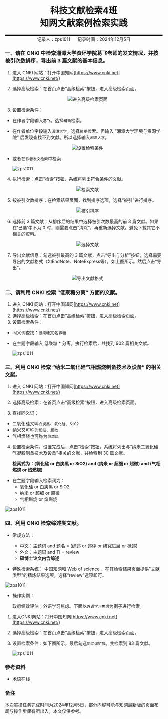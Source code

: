 <div style="border-bottom: 4px solid black; width: 100%; box-sizing: border-box; text-align: center; padding-top: 0.1rem;" align="center">
    <h1>科技文献检索4班<br/><span>知网文献案例检索实践</span></h1>
</div>
<div style="text-align: center;" align="center">
    记录人：zps1011&nbsp;&nbsp;&nbsp;&nbsp;&nbsp;&nbsp;记录时间：2024年12月5日
</div>


### 一、请在 CNKI 中检索湘潭大学资环学院葛飞老师的发文情况，并按被引次数排序，导出前 3 篇文献的基本信息。

1. 进入 CNKI 网站：打开中国知网[https://www.cnki.net](https://www.cnki.net/)

2. 选择高级检索：在首页点击“高级检索”按钮，进入高级检索页面。

   <div align=center>
   <img src="https://github.com/zps1011/postgraduate_notes/blob/main/%E7%A0%94%E7%A9%B6%E7%94%9F%E8%AF%BE%E7%A8%8B/%E7%A7%91%E6%8A%80%E6%96%87%E7%8C%AE%E6%A3%80%E7%B4%A2%EF%BC%88%E6%A3%80%E7%B4%A24%EF%BC%89/images/practice1-01.png" alt="进入高级检索页面"/>
   </div>
	
3. 设置检索条件：
- 在作者字段输入`葛飞`。选择`精确`检索。

- 在作者单位字段输入`湘潭大学`。选择`模糊`检索。但输入 “湘潭大学环境与资源学院” 后发现查找不到文献。所以选择输入`湘潭大学`。

  <div align=center>
  <img src="https://github.com/zps1011/postgraduate_notes/blob/main/%E7%A0%94%E7%A9%B6%E7%94%9F%E8%AF%BE%E7%A8%8B/%E7%A7%91%E6%8A%80%E6%96%87%E7%8C%AE%E6%A3%80%E7%B4%A2%EF%BC%88%E6%A3%80%E7%B4%A24%EF%BC%89/images/practice1-02.png" alt="设置检索条件"/>
  </div>

- 或者在`作者发文检索`中检索

  ![zps1011](https://github.com/zps1011/postgraduate_notes/blob/main/%E7%A0%94%E7%A9%B6%E7%94%9F%E8%AF%BE%E7%A8%8B/%E7%A7%91%E6%8A%80%E6%96%87%E7%8C%AE%E6%A3%80%E7%B4%A2%EF%BC%88%E6%A3%80%E7%B4%A24%EF%BC%89/images/practice1-03.png)

4. 执行检索：点击“检索”按钮，系统将列出符合条件的文献。


   <div align=center>
   <img src="https://github.com/zps1011/postgraduate_notes/blob/main/%E7%A0%94%E7%A9%B6%E7%94%9F%E8%AF%BE%E7%A8%8B/%E7%A7%91%E6%8A%80%E6%96%87%E7%8C%AE%E6%A3%80%E7%B4%A2%EF%BC%88%E6%A3%80%E7%B4%A24%EF%BC%89/images/practice1-04.png" alt="检索文献"/>
   </div>


5. 按被引次数排序：在检索结果页面，找到排序选项，选择“被引”进行排序。

   <div align=center>
   <img src="https://github.com/zps1011/postgraduate_notes/blob/main/%E7%A0%94%E7%A9%B6%E7%94%9F%E8%AF%BE%E7%A8%8B/%E7%A7%91%E6%8A%80%E6%96%87%E7%8C%AE%E6%A3%80%E7%B4%A2%EF%BC%88%E6%A3%80%E7%B4%A24%EF%BC%89/images/practice1-05.png" alt="被引排序"/>
   </div>
   
6. 选择前 3 篇文献：从排序后的结果中选择被引次数最高的前 3 篇文献。如果在'已选'中不为 0 时，则需要点击“清除”，再重新选择文献。避免下载其它不相关的资料。

   <div align=center>
   <img src="https://github.com/zps1011/postgraduate_notes/blob/main/%E7%A0%94%E7%A9%B6%E7%94%9F%E8%AF%BE%E7%A8%8B/%E7%A7%91%E6%8A%80%E6%96%87%E7%8C%AE%E6%A3%80%E7%B4%A2%EF%BC%88%E6%A3%80%E7%B4%A24%EF%BC%89/images/practice1-06.png" alt="选择文献"/>
   </div>
   
7. 导出文献信息：勾选被引最高的 3 篇文献，点击“导出与分析”按钮，选择需要导出的文献格式（如EndNote、NoteExpress等），如上图所示。然后点击“导出”。

   <div align=center>
   <img src="https://github.com/zps1011/postgraduate_notes/blob/main/%E7%A0%94%E7%A9%B6%E7%94%9F%E8%AF%BE%E7%A8%8B/%E7%A7%91%E6%8A%80%E6%96%87%E7%8C%AE%E6%A3%80%E7%B4%A2%EF%BC%88%E6%A3%80%E7%B4%A24%EF%BC%89/images/practice1-07.png" alt="导出文献格式"/>
   </div>



### 二、请利用 CNKI 检索 “低聚糖分离” 方面的文献。

1. 进入 CNKI 网站：打开中国知网[https://www.cnki.net](https://www.cnki.net/)
2. 选择高级检索：在首页点击“高级检索”按钮，进入高级检索页面。
3. 设置检索条件：
- 同义词查找：`低聚糖`又名`寡糖`
- 在主题字段输入 低聚糖 * 分离。执行检索后，共找到 902 篇相关文献。

  ![zps1011](https://github.com/zps1011/postgraduate_notes/blob/main/%E7%A0%94%E7%A9%B6%E7%94%9F%E8%AF%BE%E7%A8%8B/%E7%A7%91%E6%8A%80%E6%96%87%E7%8C%AE%E6%A3%80%E7%B4%A2%EF%BC%88%E6%A3%80%E7%B4%A24%EF%BC%89/images/practice1-08.png)

  

### 三、利用 CNKI 检索 “纳米二氧化硅气相燃烧制备技术及设备” 的相关文献。

1. 进入 CNKI 网站：打开中国知网[https://www.cnki.net](https://www.cnki.net/)

2. 选择高级检索：在首页点击“高级检索”按钮，进入高级检索页面。

3. 查找同义词：
-  二氧化硅又叫`白炭黑`、`氧化硅`、`SiO2`
-  纳米又可称为`超细`、`超微`
-  气相燃烧也可称为`焰燃烧`

4. 设置检索条件，设置完成后，点击“检索”按钮，系统将列出与“纳米二氧化硅气凝胶制备技术及设备”相关的文献，共检索到 30 篇文献。

   **检索式为：(氧化硅 or 白炭黑 or SiO2) and (纳米 or 超细 or 超微) and (气相燃烧 or 焰燃烧)**
- 在主题字段输入检索词为：
  - 氧化硅 or 白炭黑 or SiO2
  - 纳米 or 超细 or 超微
  - 气相燃烧 or 焰燃烧

![zps1011](https://github.com/zps1011/postgraduate_notes/blob/main/%E7%A0%94%E7%A9%B6%E7%94%9F%E8%AF%BE%E7%A8%8B/%E7%A7%91%E6%8A%80%E6%96%87%E7%8C%AE%E6%A3%80%E7%B4%A2%EF%BC%88%E6%A3%80%E7%B4%A24%EF%BC%89/images/practice1-09.png)

### 四、利用 CNKI 检索综述类文献。

- 常规方法：
  - 中文：主题词 and 题名 = (综述  or 述评 or 研究进展 or 概述)
  - 外文：主题词 and TI = review
  - **硕博士论文内含综述**

- 特殊检索系统：
中国知网和 Web of science ，在其检索结果页面提供"文献类型"的精炼结果选项，选择“review”选项即可。

![zps1011](https://github.com/zps1011/postgraduate_notes/blob/main/%E7%A0%94%E7%A9%B6%E7%94%9F%E8%AF%BE%E7%A8%8B/%E7%A7%91%E6%8A%80%E6%96%87%E7%8C%AE%E6%A3%80%E7%B4%A2%EF%BC%88%E6%A3%80%E7%B4%A24%EF%BC%89/images/practice1-10.png)



- 操作实例：

  政府绩效评估；外语学习焦虑。下面以`外语学习焦虑`为例子进行检索。

1. 进入CNKI网站：打开中国知网[https://www.cnki.net](https://www.cnki.net/)

2. 选择高级检索：在首页点击“高级检索”按钮，进入高级检索页面。

3. 设置检索条件：如下图所示，最后勾选`同义词扩展`。共检索到 83 篇文献。

     ![zps1011](https://github.com/zps1011/postgraduate_notes/blob/main/%E7%A0%94%E7%A9%B6%E7%94%9F%E8%AF%BE%E7%A8%8B/%E7%A7%91%E6%8A%80%E6%96%87%E7%8C%AE%E6%A3%80%E7%B4%A2%EF%BC%88%E6%A3%80%E7%B4%A24%EF%BC%89/images/practice1-11.png)

### 参考资料

- [术语在线](https://www.termonline.cn/)

### 备注

本次实操任务完成时间为2024年12月5日，部分内容可能与知网最新版的页面布局与操作步骤有所出入，本文仅供参考。
